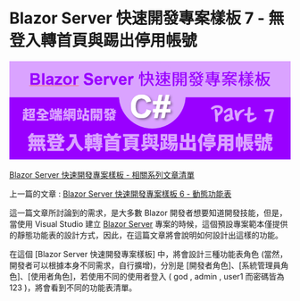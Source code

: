# Blazor Server 快速開發專案樣板 7 - 無登入轉首頁與踢出停用帳號

![Blazor Server](../Images/x053.png)

[Blazor Server 快速開發專案樣板 - 相關系列文章清單](https://csharpkh.blogspot.com/2021/06/Blazor-Backend-project-template-syncfusion-NET5.html)

上一篇的文章 : [Blazor Server 快速開發專案樣板 6 - 動態功能表](https://csharpkh.blogspot.com/2021/06/Blazor-Backend-project-template-syncfusion-NET5-Part6-Dynamic-Menu-AuthenticationStateProvider-NavigationManager-Identity-IsAuthenticated.html)

這一篇文章所討論到的需求，是大多數 Blazor 開發者想要知道開發技能，但是，當使用 Visual Studio 建立 [Blazor Server](https://docs.microsoft.com/zh-tw/aspnet/core/blazor/hosting-models?view=aspnetcore-5.0&WT.mc_id=DT-MVP-5002220) 專案的時候，這個預設專案範本僅提供的靜態功能表的設計方式，因此，在這篇文章將會說明如何設計出這樣的功能。

在這個 [Blazor Server 快速開發專案樣板] 中，將會設計三種功能表角色 (當然，開發者可以根據本身不同需求，自行擴增)，分別是 [開發者角色]、[系統管理員角色]、[使用者角色]，若使用不同的使用者登入 ( god , admin , user1 而密碼皆為 123 )，將會看到不同的功能表清單。

